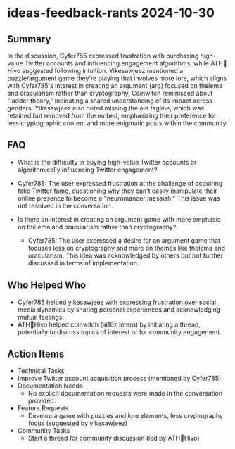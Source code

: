 # ideas-feedback-rants 2024-10-30

## Summary
 In the discussion, Cyfer785 expressed frustration with purchasing high-value Twitter accounts and influencing engagement algorithms, while ATH🥭Hivo suggested following intuition. Yikesawjeez mentioned a puzzle/argument game they're playing that involves more lore, which aligns with Cyfer785's interest in creating an argument (arg) focused on thelema and oracularism rather than cryptography. Coinwitch reminisced about "ladder theory," indicating a shared understanding of its impact across genders. Yikesawjeez also noted missing the old tagline, which was retained but removed from the embed, emphasizing their preference for less cryptographic content and more enigmatic posts within the community.

## FAQ
 - What is the difficulty in buying high-value Twitter accounts or algorithmically influencing Twitter engagement?
  - Cyfer785: The user expressed frustration at the challenge of acquiring fake Twitter fame, questioning why they can't easily manipulate their online presence to become a "neuromancer messiah." This issue was not resolved in the conversation.

- Is there an interest in creating an argument game with more emphasis on thelema and oracularism rather than cryptography?
  - Cyfer785: The user expressed a desire for an argument game that focuses less on cryptography and more on themes like thelema and oracularism. This idea was acknowledged by others but not further discussed in terms of implementation.

## Who Helped Who
 - Cyfer785 helped yikesawjeez with expressing frustration over social media dynamics by sharing personal experiences and acknowledging mutual feelings.
- ATH🥭Hivo helped coinwitch (ai16z intern) by initiating a thread, potentially to discuss topics of interest or for community engagement.

## Action Items
 - Technical Tasks
  - Improve Twitter account acquisition process (mentioned by Cyfer785)
- Documentation Needs
  - No explicit documentation requests were made in the conversation provided.
- Feature Requests
  - Develop a game with puzzles and lore elements, less cryptography focus (suggested by yikesawjeez)
- Community Tasks
  - Start a thread for community discussion (led by ATH🥭Hivo)

